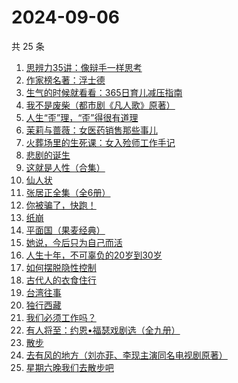 # 2024-09-06

共 25 条

<!-- BEGIN WEREAD -->
<!-- 最后更新时间 2024-09-06 22:01:15 +0800 -->
1. [思辨力35讲：像辩手一样思考](https://weread.qq.com/web/bookDetail/cf132e10813ab92e9g018088)
1. [作家榜名著：浮士德](https://weread.qq.com/web/bookDetail/cb1324f0813ab7bf5g016544)
1. [生气的时候就看看：365日育儿减压指南](https://weread.qq.com/web/bookDetail/fe532360813ab928bg015847)
1. [我不是废柴（都市剧《凡人歌》原著）](https://weread.qq.com/web/bookDetail/47e32340813ab86b5g0149a7)
1. [人生“歪”理，“歪”得很有道理](https://weread.qq.com/web/bookDetail/1d432b90813ab92d8g016364)
1. [茉莉与蔷薇：女医药销售那些事儿](https://weread.qq.com/web/bookDetail/15732360813ab927dg01107f)
1. [火葬场里的生死课：女入殓师工作手记](https://weread.qq.com/web/bookDetail/efe32430813ab927dg013f4f)
1. [悲剧的诞生](https://weread.qq.com/web/bookDetail/3d532450813ab8ef1g01711b)
1. [这就是人性（合集）](https://weread.qq.com/web/bookDetail/2be32db0813ab92b5g011979)
1. [仙人状](https://weread.qq.com/web/bookDetail/78b32010813ab921dg019915)
1. [张居正全集（全6册）](https://weread.qq.com/web/bookDetail/3a8321c0813ab7839g011bd5)
1. [你被骗了，快跑！](https://weread.qq.com/web/bookDetail/d3e320b0813ab926bg0166ea)
1. [纸崩](https://weread.qq.com/web/bookDetail/702325d071fcff2f7023dee)
1. [平面国（果麦经典）](https://weread.qq.com/web/bookDetail/215328407200f6f9215a612)
1. [她说，今后只为自己而活](https://weread.qq.com/web/bookDetail/fe4325a0813ab91eag019a1a)
1. [人生十年，不可辜负的20岁到30岁](https://weread.qq.com/web/bookDetail/23132c00813ab7af8g015e43)
1. [如何摆脱隐性控制](https://weread.qq.com/web/bookDetail/5ae32f80813ab9135g018f7a)
1. [古代人的衣食住行](https://weread.qq.com/web/bookDetail/6ba32080813ab8b82g014a38)
1. [台湾往事](https://weread.qq.com/web/bookDetail/45f320105e1d1045fbdb873)
1. [独行西藏](https://weread.qq.com/web/bookDetail/6e4325f0813ab91e2g01493e)
1. [我们必须工作吗？](https://weread.qq.com/web/bookDetail/e3932d20813ab8ed8g018149)
1. [有人将至：约恩•福瑟戏剧选（全九册）](https://weread.qq.com/web/bookDetail/b4732ca0813ab8f5bg013f74)
1. [散步](https://weread.qq.com/web/bookDetail/904323b0813ab91ffg017af6)
1. [去有风的地方（刘亦菲、李现主演同名电视剧原著）](https://weread.qq.com/web/bookDetail/da732a00813ab9224g013f68)
1. [星期六晚我们去散步吧](https://weread.qq.com/web/bookDetail/d59326c0813ab7bbdg017221)
<!-- END WEREAD -->